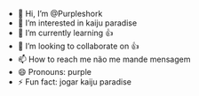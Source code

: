 - 👋 Hi, I’m @Purpleshork
- 👀 I’m interested in kaiju paradise
- 🌱 I’m currently learning 👍
- 💞️ I’m looking to collaborate on 👍
- 📫 How to reach me não me mande mensagem
- 😄 Pronouns: purple
- ⚡ Fun fact: jogar kaiju paradise

<!---
Purpleshork/Purpleshork is a ✨ special ✨ repository because its `README.md` (this file) appears on your GitHub profile.
You can click the Preview link to take a look at your changes.
--->
